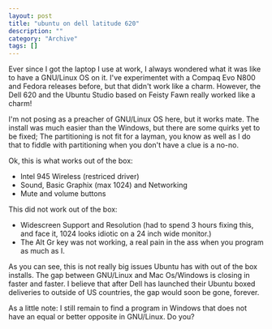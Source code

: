 ```yaml
--- 
layout: post 
title: "ubuntu on dell latitude 620"
description: ""
category: "Archive"
tags: []
---  
```

<p>Ever since I got the laptop I use at work, I always wondered what it was like to have a GNU/Linux OS on it. I've experimentet with a Compaq Evo N800 and Fedora releases before, but that didn't work like a charm. However, the Dell 620 and the Ubuntu Studio based on Feisty Fawn really worked like a charm!</p> <p>I'm not posing as a preacher of GNU/Linux OS here, but it works mate. The install was much easier than the Windows, but there are some quirks yet to be fixed; The partitioning is not fit for a layman, you know as well as I do that to fiddle with partitioning when you don't have a clue is a no-no.</p> <p>Ok, this is what works out of the box:</p> 
<ul>
<li>Intel 945 Wireless (restriced driver)</li>
<li>Sound, Basic Graphix (max 1024) and Networking</li>
<li>Mute and volume buttons</li>
</ul>
 <p>This did not work out of the box:</p> 
<ul>
<li>Widescreen Support and Resolution (had to spend 3 hours fixing this, and face it, 1024 looks idiotic on a 24 inch wide monitor.)</li>
<li>The Alt Gr key was not working, a real pain in the ass when you program as much as I.</li>
</ul>
 <p>As you can see, this is not really big issues Ubuntu has with out of the box installs. The gap between GNU/Linux and Mac Os/Windows is closing in faster and faster. I believe that after Dell has launched their Ubuntu boxed deliveries to outside of US countries, the gap would soon be gone, forever.</p> <p>As a little note: I still remain to find a program in Windows that does not have an equal or better opposite in GNU/Linux. Do you?</p>